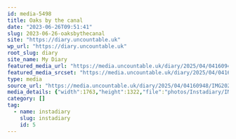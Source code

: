 ```yaml
---
id: media-5498
title: Oaks by the canal
date: "2023-06-26T09:51:41"
slug: 2023-06-26-oaksbythecanal
site: "https://diary.uncountable.uk"
wp_url: "https://diary.uncountable.uk"
root_slug: diary
site_name: My Diary
featured_media_url: "https://media.uncountable.uk/diary/2025/04/04160948/IMG20230626105141.webp"
featured_media_srcset: "https://media.uncountable.uk/diary/2025/04/04160948/IMG20230626105141-300x225.webp 300w, https://media.uncountable.uk/diary/2025/04/04160948/IMG20230626105141-1024x768.webp 1024w, https://media.uncountable.uk/diary/2025/04/04160948/IMG20230626105141-150x150.webp 150w, https://media.uncountable.uk/diary/2025/04/04160948/IMG20230626105141-640x480.webp 640w, https://media.uncountable.uk/diary/2025/04/04160948/IMG20230626105141.webp 1763w"
type: media
source_url: "https://media.uncountable.uk/diary/2025/04/04160948/IMG20230626105141.webp"
media_details: {"width":1763,"height":1322,"file":"photos/Instadiary/IMG20230626105141.webp","filesize":157944,"sizes":{"medium":{"file":"IMG20230626105141-300x225.webp","width":300,"height":225,"filesize":27028,"mime_type":"image/webp","source_url":"https://media.uncountable.uk/diary/2025/04/04160948/IMG20230626105141-300x225.webp"},"large":{"file":"IMG20230626105141-1024x768.webp","width":1024,"height":768,"filesize":204860,"mime_type":"image/webp","source_url":"https://media.uncountable.uk/diary/2025/04/04160948/IMG20230626105141-1024x768.webp"},"thumbnail":{"file":"IMG20230626105141-150x150.webp","width":150,"height":150,"filesize":10044,"mime_type":"image/webp","source_url":"https://media.uncountable.uk/diary/2025/04/04160948/IMG20230626105141-150x150.webp"},"mobwidth":{"file":"IMG20230626105141-640x480.webp","width":640,"height":480,"filesize":103936,"mime_type":"image/webp","source_url":"https://media.uncountable.uk/diary/2025/04/04160948/IMG20230626105141-640x480.webp"},"full":{"file":"IMG20230626105141.webp","width":1763,"height":1322,"mime_type":"image/webp","source_url":"https://media.uncountable.uk/diary/2025/04/04160948/IMG20230626105141.webp"}},"image_meta":{"aperture":"0","credit":"","camera":"","caption":"","created_timestamp":"0","copyright":"","focal_length":"0","iso":"0","shutter_speed":"0","title":"","orientation":"0","keywords":[]}}
category: []
tag:
  - name: instadiary
    slug: instadiary
    id: 5
---
```


